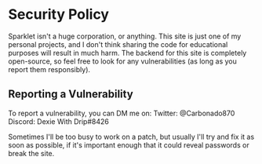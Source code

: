 # Security Policy

Sparklet isn't a huge corporation, or anything. This site is just one of my personal projects, and I
don't think sharing the code for educational purposes will result in much harm. The backend for this
site is completely open-source, so feel free to look for any vulnerabilities (as long as you report
them responsibly).

## Reporting a Vulnerability

To report a vulnerability, you can DM me on:
Twitter: @Carbonado870
Discord: Dexie With Drip#8426

Sometimes I'll be too busy to work on a patch, but usually I'll try and fix it as soon as
possible, if it's important enough that it could reveal passwords or break the site.
